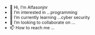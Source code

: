 - 👋 Hi, I’m Alfasonjnr
- 👀 I’m interested in ...programming 
- 🌱 I’m currently learning ...cyber security 
- 💞️ I’m looking to collaborate on ...
- 📫 How to reach me ...

<!---
Alfasonjnr/Alfasonjnr is a ✨ special ✨ repository because its `README.md` (this file) appears on your GitHub profile.
You can click the Preview link to take a look at your changes.
--->
